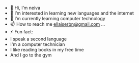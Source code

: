 - 👋 Hi, I’m neiva
- 👀 I’m interested in learning new languages ​​and the internet
- 🌱 I’m currently learning computer technology
- 📫 How to reach me ellaiserbn@gmail.com ...
- ⚡ Fun fact:
- I speak a second language
- I'm a computer technician
- I like reading books in my free time
- And I go to the gym

<!---
neivaxz/neivaxz is a ✨ special ✨ repository because its `README.md` (this file) appears on your GitHub profile.
You can click the Preview link to take a look at your changes.
--->
